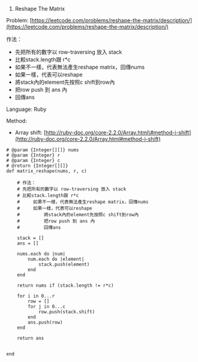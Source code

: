 1. Reshape The Matrix

Problem: [https://leetcode.com/problems/reshape-the-matrix/description/](https://leetcode.com/problems/reshape-the-matrix/description/)

作法：

* 先把所有的數字以 row-traversing 放入 stack
*  比較stack.length跟 r\*c
  * 如果不一樣，代表無法產生reshape matrix，回傳nums
  * 如果一樣，代表可以reshape
  * 將stack內的element先按照c shift到row內
  * 把row push 到 ans 內
  * 回傳ans

Language: Ruby

Method:

* Array shift: [http://ruby-doc.org/core-2.2.0/Array.html\#method-i-shift](http://ruby-doc.org/core-2.2.0/Array.html#method-i-shift)

```
# @param {Integer[][]} nums
# @param {Integer} r
# @param {Integer} c
# @return {Integer[][]}
def matrix_reshape(nums, r, c)

    # 作法：
    # 先把所有的數字以 row-traversing 放入 stack
    # 比較stack.length跟 r*c
    #     如果不一樣，代表無法產生reshape matrix，回傳nums
    #     如果一樣，代表可以reshape
    #         將stack內的element先按照c shift到row內
    #         把row push 到 ans 內
    #         回傳ans

    stack = []
    ans = []

    nums.each do |num|        
        num.each do |element| 
            stack.push(element)            
        end      
    end

    return nums if (stack.length != r*c)

    for i in 0...r
        row = []
        for j in 0...c
            row.push(stack.shift)
        end
        ans.push(row)
    end

    return ans


end
```



